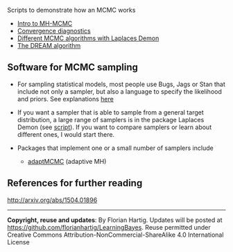 Scripts to demonstrate how an MCMC works 

* [Intro to MH-MCMC](https://github.com/florianhartig/LearningBayes/blob/master/CommentedCode/02-Samplers/MCMC/Metropolis.md)
* [Convergence diagnostics](https://github.com/florianhartig/LearningBayes/blob/master/CommentedCode/02-Samplers/MCMC/Convergence.md)
* [Different MCMC algorithms with Laplaces Demon](https://github.com/florianhartig/LearningBayes/blob/master/CommentedCode/02-Samplers/MCMC/LaplacesDeamon.md)
* [The DREAM algorithm](https://github.com/florianhartig/LearningBayes/blob/master/CommentedCode/02-Samplers/MCMC/Dream.md)



## Software for MCMC sampling

* For sampling statistical models, most people use Bugs, Jags or Stan that include not only a sampler, but also a language to specify the likelihood and priors. See explanations [here](https://github.com/florianhartig/LearningBayes/tree/master/CommentedCode/03-Software)

* If you want a sampler that is able to sample from a general target distribution, a large range of samplers is in the package Laplaces Demon (see [script](https://github.com/florianhartig/LearningBayes/blob/master/CommentedCode/02-Samplers/MCMC/LaplacesDeamon.md)). If you want to compare samplers or learn about different ones, I would start there. 

* Packages that implement one or a small number of samplers include 

  * [adaptMCMC](http://cran.r-project.org/web/packages/adaptMCMC/)  (adaptive MH)


## References for further reading 

http://arxiv.org/abs/1504.01896




---
**Copyright, reuse and updates**: By Florian Hartig. Updates will be posted at https://github.com/florianhartig/LearningBayes. Reuse permitted under Creative Commons Attribution-NonCommercial-ShareAlike 4.0 International License
